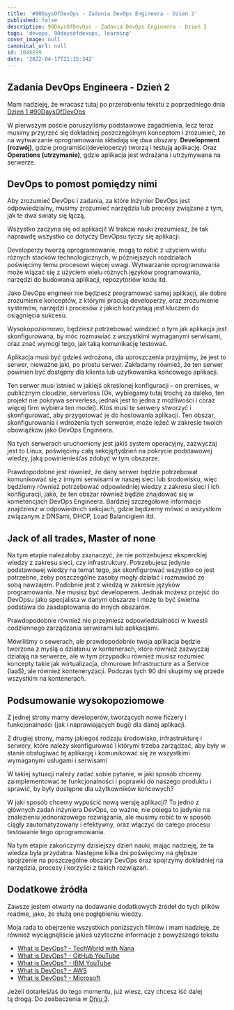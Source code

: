 ```yaml
---
title: '#90DaysOfDevOps - Zadania DevOps Engineera - Dzień 2'
published: false
description: 90DaysOfDevOps - Zadania DevOps Engineera - Dzień 2
tags: 'devops, 90daysofdevops, learning'
cover_image: null
canonical_url: null
id: 1048699
date: '2022-04-17T21:15:34Z'
---
```

## Zadania DevOps Engineera - Dzień 2

Mam nadzieję, że wracasz tutaj po przerobieniu tekstu z poprzedniego dnia [Dzień 1 #90DaysOfDevOps](day02.md)

W pierwszym poście poruszyliśmy podstawowe zagadnienia, lecz teraz musimy przyjrzeć się dokładniej poszczególnym konceptom i zrozumieć, że na wytwarzanie oprogramowania składają się dwa obszary. **Development (rozwój)**, gdzie programiści(developerzy) tworzą i testują aplikację. Oraz **Operations (utrzymanie)**, gdzie aplikacja jest wdrażana i utrzymywana na serwerze.

## DevOps to pomost pomiędzy nimi

Aby zrozumieć DevOps i zadania, za które Inżynier DevOps jest odpowiedzialny, musimy zrozumieć narzędzia lub procesy związane z tym, jak te dwa światy się łączą.

Wszystko zaczyna się od aplikacji! W trakcie nauki zrozumiesz, że tak naprawdę wszystko co dotyczy DevOpsu tyczy się aplikacji.

Developerzy tworzą oprogramowanie, mogą to robić z użyciem wielu różnych stacków technologicznych, w późniejszych rozdziałach poświęcimy temu procesowi więcej uwagi. Wytwarzanie oprogramowania może wiązać się z użyciem wielu różnych języków programowania, narzędzi do budowania aplikacji, repozytoriów kodu itd.

Jako DevOps engineer nie będziesz programować samej aplikacji, ale dobre zrozumienie konceptów, z którymi pracują developerzy, oraz zrozumienie systemów, narzędzi i procesów z jakich korzystają jest kluczem do osiągnięcia sukcesu.

Wysokopoziomowo, będziesz potrzebować wiedzieć o tym jak aplikacja jest skonfigurowana, by móc rozmawiać z wszystkimi wymaganymi serwisami, oraz znać wymogi tego, jak taką komunikację testować.

Aplikacja musi być gdzieś wdrożona, dla uproszczenia przyjmijmy, że jest to serwer, nieważne jaki, po prostu serwer. Zakładamy również, że ten serwer powinien być dostępny dla klienta lub użytkowanika końcowego aplikacji.

Ten serwer musi istnieć w jakiejś określonej konfiguracji – on premises, w publicznym cloudzie, serverless (Ok, wybiegamy tutaj trochę za daleko, ten projekt nie pokrywa serverless, jednak jest to jedna z możliwości i coraz więcej firm wybiera ten model). Ktoś musi te serwery stworzyć i skonfigurować, aby przygotować je do hostowania aplikacji. Ten obszar, skonfigurowania i wdrożenia tych serwerów, może leżeć w zakresie twoich obowiązków jako DevOps Engineera.

Na tych serwerach uruchomiony jest jakiś system operacyjny, zazwyczaj jest to Linux, poświęcimy całą sekcję/tydzień na pokrycie podstawowej wiedzy, jaką powinienieś/aś zdobyć w tym obszarze.

Prawdopodobne jest również, że dany serwer będzie potrzebował komunikować się z innymi serwisami w naszej sieci lub środowisku, więc będziemy również potrzebować odpowiedniej wiedzy z zakresu sieci i ich konfiguracji, jako, że ten obszar również będzie znajdować się w kometencjach DevOps Engineera. Bardziej szczegółowe informacje znajdziesz w odpowiednich sekcjach, gdzie będizemy mówić o wszystkim związanym z DNSami, DHCP, Load Balancigiem itd.

## Jack of all trades, Master of none 

Na tym etapie należałoby zaznaczyć, że nie potrzebujesz eksperckiej wiedzy z zakresu sieci, czy infrastruktury. Potrzebujesz jedynie podstawowej wiedzy na temat tego, jak skonfigurować wszystko co jest potrzebne, żeby poszczególne zasoby mogły działać i rozmawiać ze sobą nawzajem. Podobnie jest z wiedzą w zakresie języków programowania. Nie musisz być developerem. Jednak możesz przejść do DevOpsu jako specjalista w danym obszarze i możę to być świetna podstawa do zaadaptowania do innych obszarów.

Prawdopodobnie również nie przejmiesz odpowiedzialności w kwestii codziennego zarządzania serwerami lub aplikacjami.

Mówiliśmy o sewerach, ale prawdopodobnie twoja aplikacja będzie tworzona z myślą o działaniu w kontenerach, które również zazwyczaj działają na serwerze, ale w tym przypadku również musisz rozumieć koncepty takie jak wirtualizacja, chmurowe Infrastructure as a Service (IaaS), ale również konteneryzacji. Podczas tych 90 dni skupimy się przede wszystkim na kontenerach.

## Podsumowanie wysokopoziomowe

Z jednej strony mamy developerów, tworzących nowe ficzery i funkcjonalności (jak i naprawiających bugi) dla danej aplikacji.

Z drugiej strony, mamy jakiegoś rodzaju środowisko, infrastrukturę i serwery, które należy skonfigurować i którymi trzeba zarządzać, aby były w stanie obsługiwać tę aplikację i komunikować się ze wszystkimi wymaganymi usługami i serwisami

W takiej sytuacji należy zadać sobie pytanie, w jaki sposób chcemy zaimplementować te funkcjonalności i poprawki do naszego produktu i sprawić, by były dostępne dla użytkowników końcowych?

W jaki sposób chcemy wypuścić nową wersję aplikacji? To jedno z głównych zadań inżyniera DevOps, co ważne, nie polega to jedynie na znalezieniu jednorazowego rozwiązania, ale musimy robić to w sposób ciągły zautomatyzowany i efektywny, oraz włączyć do całego procesu testowanie tego oprogramowania.

Na tym etapie zakończymy dzisiejszy dzień nauki, mając nadzieję, że ta wiedza była przydatna. Następne kilka dni poświęcimy na głębsze spojrzenie na poszczególne obszary DevOps oraz spojrzymy dokładniej na narzędzia, procesy i korzyści z takich rozwiązań.

## Dodatkowe źródła

Zawsze jestem otwarty na dodawanie dodatkowych źródeł do tych plików readme, jako, że służą one pogłębieniu wiedzy.

Moja rada to obejrzenie wszystkich poniższych filmów i mam nadzieję, że również wyciągnęliście jakieś użyteczne informacje z powyższego tekstu

- [What is DevOps? - TechWorld with Nana](https://www.youtube.com/watch?v=0yWAtQ6wYNM)
- [What is DevOps? - GitHub YouTube](https://www.youtube.com/watch?v=kBV8gPVZNEE)
- [What is DevOps? - IBM YouTube](https://www.youtube.com/watch?v=UbtB4sMaaNM)
- [What is DevOps? - AWS ](https://aws.amazon.com/devops/what-is-devops/)
- [What is DevOps? - Microsoft](https://docs.microsoft.com/en-us/devops/what-is-devops)

Jeżeli dotarłeś/aś do tego momentu, już wiesz, czy chcesz iść dalej tą drogą. Do zoabaczenia w [Dniu 3](day03.md).  
